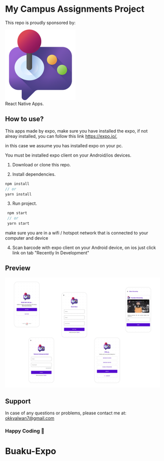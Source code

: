 # My Campus Assignments Project

This repo is proudly sponsored by:

  <img src="https://github.com/oklays/okky-mobile-apps-uas1/blob/main/assets/icon.png" width="230"><br />
  React Native Apps.

## How to use?
This apps made by expo, make sure you have installed the expo, if not alreay installed, you can follow this link https://expo.io/,

in this case we assume you has installed expo on your pc.

You must be installed expo client on your Android/ios devices.

1. Download or clone this repo.

2. Install dependencies.

```js
npm install
// or
yarn install
```

3. Run project.

```js
 npm start
 // or
 yarn start
```

make sure you are in a wifi / hotspot network that is connected to your computer and device

4. Scan barcode with expo client on your Android device, on ios just click link on tab "Recently In Development"

## Preview

![homescreen](https://github.com/oklays/okky-mobile-apps-uas1/blob/main/screenshoots/Board.png)

## Support

In case of any questions or problems, please contact me at:
[okkyalwan7@gmail.com](mailto:okkyalwan7@gmail.com)

### Happy Coding 🚀
# Buaku-Expo
